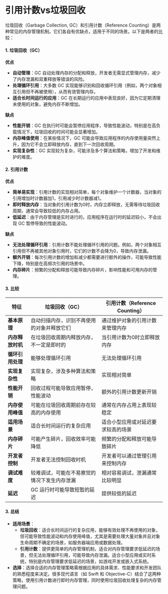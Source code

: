 # 引用计数vs垃圾回收

垃圾回收（Garbage Collection, GC）和引用计数（Reference Counting）是两种常见的内存管理机制。它们各自有优缺点，适用于不同的场景。以下是两者的比较：

#### 1. **垃圾回收（GC）**

**优点**

* **自动管理**：GC 自动处理内存的分配和释放，开发者无需显式管理内存，减少了内存泄漏和双重释放等错误的风险。
* **处理循环引用**：大多数 GC 实现能够识别和回收循环引用（例如，两个对象相互引用但不再被使用），从而有效管理内存。
* **适合长时间运行的应用**：GC 在长期运行的应用中表现良好，因为它定期清理未使用的对象，避免内存不断增加。

**缺点**

* **性能开销**：GC 在执行时可能会暂停应用程序，导致性能波动，特别是在高负载情况下，垃圾回收的时间可能会显著增加。
* **内存峰值使用**：在某些情况下，GC 可能会导致应用程序的内存使用量突然上升，因为它不会立即释放内存，直到下一次回收周期。
* **实现复杂性**：GC 实现较为复杂，可能涉及多个算法和策略，增加了开发和维护的难度。

#### 2. **引用计数**

**优点**

* **简单易实现**：引用计数的实现相对简单，每个对象维护一个计数器，当对象的引用增加时计数器加1，引用减少时计数器减1。
* **即时释放内存**：当对象的引用计数为0时，内存立即释放，无需等待垃圾回收周期，通常会导致较低的内存占用。
* **低延迟**：由于内存管理是实时进行的，应用程序在运行时的延迟较小，不会出现 GC 暂停导致的性能波动。

**缺点**

* **无法处理循环引用**：引用计数不能处理循环引用的问题。例如，两个对象相互引用但不再被其他对象引用时，它们的计数不会降为0，导致内存泄漏。
* **额外开销**：每次引用计数的增加和减少都需要进行额外的操作，可能导致性能下降，特别是在高频次引用的场景中。
* **内存碎片**：频繁的分配和释放可能导致内存碎片，影响性能和可用内存的管理。



#### 3. 比较

| 特征         | 垃圾回收（GC）               | 引用计数（Reference Counting） |
| ---------- | ---------------------- | ------------------------ |
| **基本原理**   | 自动扫描内存，识别不再使用的对象并释放它们  | 通过维护对象的引用计数来管理内存         |
| **内存释放时机** | 在垃圾回收周期内释放内存，不一定是即时的   | 当引用计数为0时立即释放内存           |
| **循环引用处理** | 能够处理循环引用               | 无法处理循环引用                 |
| **实现复杂性**  | 实现复杂，涉及多种算法和策略         | 实现相对简单                   |
| **性能开销**   | 回收过程可能导致应用暂停，性能波动      | 额外的引用计数更新开销              |
| **内存使用峰值** | 可能在垃圾回收周期前存在较高的内存使用    | 通常在内存占用上表现较稳定            |
| **适用场景**   | 适合长时间运行的复杂应用           | 适合小型应用或对延迟要求较高的场景        |
| **内存碎片**   | 可能产生碎片，回收效率可能降低        | 频繁的分配和释放可能导致碎片           |
| **开发者控制**  | 开发者无法控制回收时机            | 开发者可以通过管理引用来控制内存         |
| **调试难度**   | 较难调试，可能在不易察觉的情况下发生内存泄漏 | 相对容易调试，泄漏通常比较明显          |
| **延迟**     | GC 运行时可能导致短暂的延迟        | 提供较低的延迟                  |



#### 3. **总结**

* **适用场景**：
  * **垃圾回收**：适合长时间运行的复杂应用，能够有效处理不再使用的对象，但可能导致性能波动和内存使用峰值，尤其是需要处理大量对象并且对象生命周期不确定的场景，如服务器端应用或数据处理。
  * **引用计数**：提供更简单的内存管理机制，适合对内存管理要求低延迟的场景，但无法处理循环引用，可能导致内存泄漏。适合小型应用或实时系统，特别是内存管理要求低延迟的场景，如游戏开发或嵌入式系统。
* **选择**：选择合适的内存管理策略需根据应用的具体需求、性能要求和开发团队的熟悉程度来决定。很多现代语言（如 Swift 和 Objective-C）结合了这两种策略，使用引用计数进行即时内存管理，同时使用垃圾回收处理复杂的内存管理问题。
